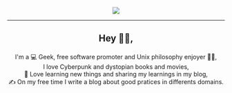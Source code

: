 <div align="center">
    <img src="https://media1.tenor.com/images/ba6d7d37fa1e4ca966ac7328bf43b96c/tenor.gif?itemid=18657810">
</div>

---

## <p align="center">Hey 👋🏻, </p>
<p align="center">
    I'm a 💻 Geek, free software promoter and Unix philosophy enjoyer 👨‍💻,<br>
    I love Cyberpunk and dystopian books and movies,<br>
    📖 Love learning new things and sharing my learnings in my blog, <br>
    ✍️ On my free time I write a blog about good pratices in differents domains. <br>
</p>
